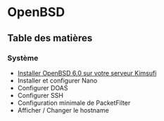 # OpenBSD

## Table des matières

### Système

- [Installer OpenBSD 6.0 sur votre serveur Kimsufi](https://dodoritfort.github.io/Geek-IT/installer_openbsd_6-0_sur_votre_serveur_kimsufi.md)
- Installer et configurer Nano
- Configurer DOAS
- Configurer SSH
- Configuration minimale de PacketFilter
- Afficher / Changer le hostname
